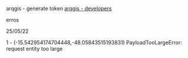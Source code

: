 arqgis - generate token
[arqgis - developers](https://developers.arcgis.com/rest/users-groups-and-items/generate-token.htm)


erros

25/05/22

1 - (-15.542954174704448,-48.05843515193831)
PayloadTooLargeError: request entity too large






